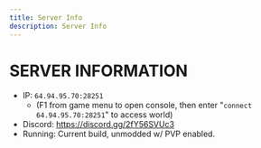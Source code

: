```yaml
---
title: Server Info
description: Server Info
---
```


# SERVER INFORMATION


- IP: `64.94.95.70:28251` 
  - (F1 from game menu to open console, then enter "`connect 64.94.95.70:28251`" to access world)
- Discord: https://discord.gg/2fY56SVUc3
- Running: Current build, unmodded w/ PVP enabled.